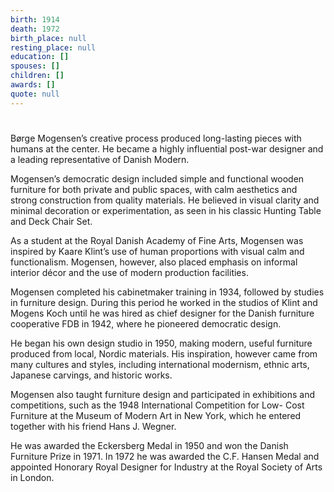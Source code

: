 ```yaml
---
birth: 1914
death: 1972
birth_place: null
resting_place: null
education: []
spouses: []
children: []
awards: []
quote: null
---
```


#

Børge Mogensen’s creative process produced long-lasting pieces with humans at the center. He became a highly influential post-war designer and a leading representative of Danish Modern.

Mogensen’s democratic design included simple and functional wooden furniture for both private and public spaces, with calm aesthetics and strong construction from quality materials. He believed in visual clarity and minimal decoration or experimentation, as seen in his classic Hunting Table and Deck Chair Set.

As a student at the Royal Danish Academy of Fine Arts, Mogensen was inspired by Kaare Klint’s use of human proportions with visual calm and functionalism. Mogensen, however, also placed emphasis on informal interior décor and the use of modern production facilities.

Mogensen completed his cabinetmaker training in 1934, followed by studies in furniture design. During this period he worked in the studios of Klint and Mogens Koch until he was hired as chief designer for the Danish furniture cooperative FDB in 1942, where he pioneered democratic design.

He began his own design studio in 1950, making modern, useful furniture produced from local, Nordic materials. His inspiration, however came from many cultures and styles, including international modernism, ethnic arts, Japanese carvings, and historic works.

Mogensen also taught furniture design and participated in exhibitions and competitions, such as the 1948 International Competition for Low- Cost Furniture at the Museum of Modern Art in New York, which he entered together with his friend Hans J. Wegner.

He was awarded the Eckersberg Medal in 1950 and won the Danish Furniture Prize in 1971. In 1972 he was awarded the C.F. Hansen Medal and appointed Honorary Royal Designer for Industry at the Royal Society of Arts in London.
